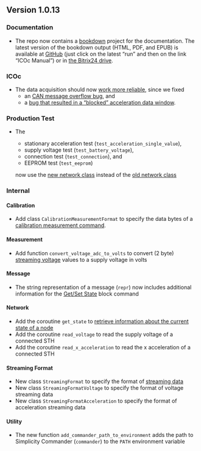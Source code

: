 ## Version 1.0.13

### Documentation

- The repo now contains a [bookdown](https://bookdown.org) project for the documentation. The latest version of the bookdown output (HTML, PDF, and EPUB) is available at [GitHub](https://github.com/MyTooliT/ICOc/actions/workflows/documentation.yaml) (just click on the latest “run” and then on the link “ICOc Manual”) or in [the Bitrix24 drive](https://mytoolit.bitrix24.de/docs/path/Documentation%20Repositories/ICOc/).

### ICOc

- The data acquisition should now [work more reliable](https://github.com/MyTooliT/ICOc/issues/18), since we fixed
  - an [CAN message overflow bug](https://github.com/MyTooliT/ICOc/commit/108b7a64baae980cc24cbda41fd4ca9a979afd80), and
  - a [bug that resulted in a “blocked” acceleration data window](https://github.com/MyTooliT/ICOc/commit/12fd083623e9c0b613d2db8e2a54e9b9cac06a28).

### Production Test

- The

  - stationary acceleration test (`test_acceleration_single_value`),
  - supply voltage test (`test_battery_voltage`),
  - connection test (`test_connection`), and
  - EEPROM test (`test_eeprom`)

  now use the [new network class](https://github.com/MyTooliT/ICOc/blob/7b00bcc3f7f56cbbe233ba84e9f55ee82521c88f/mytoolit/can/network.py) instead of the [old network class](https://github.com/MyTooliT/ICOc/blob/7b00bcc3f7f56cbbe233ba84e9f55ee82521c88f/mytoolit/old/network.py)

### Internal

#### Calibration

- Add class `CalibrationMeasurementFormat` to specify the data bytes of a [calibration measurement command](https://mytoolit.github.io/Documentation/#command:Calibration-Measurement).

#### Measurement

- Add function `convert_voltage_adc_to_volts` to convert (2 byte) [streaming voltage][streaming] values to a supply voltage in volts

[streaming]: https://mytoolit.github.io/Documentation/#block-streaming

#### Message

- The string representation of a message (`repr`) now includes additional information for the [Get/Set State](https://mytoolit.github.io/Documentation/#command:get-set-state) block command

#### Network

- Add the coroutine `get_state` to [retrieve information about the current state of a node](https://mytoolit.github.io/Documentation/#command:get-set-state)
- Add the coroutine `read_voltage` to read the supply voltage of a connected STH
- Add the coroutine `read_x_acceleration` to read the x acceleration of a connected STH

#### Streaming Format

- New class `StreamingFormat` to specify the format of [streaming data][streaming]
- New class `StreamingFormatVoltage` to specify the format of voltage streaming data
- New class `StreamingFormatAcceleration` to specify the format of acceleration streaming data

#### Utility

- The new function `add_commander_path_to_environment` adds the path to Simplicity Commander (`commander`) to the `PATH` environment variable
